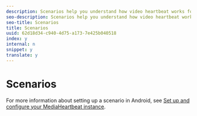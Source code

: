 ```yaml
---
description: Scenarios help you understand how video heartbeat works for a variety of features on the different platforms.
seo-description: Scenarios help you understand how video heartbeat works for a variety of features on the different platforms.
seo-title: Scenarios
title: Scenarios
uuid: 62d18d34-c940-4d75-a173-7e425b040518
index: y
internal: n
snippet: y
translate: y
---
```


# Scenarios

For more information about setting up a scenario in Android, see [Set up and configure your MediaHeartbeat instance](t_vhl_set-up-vid-track-feat_android.md#task_7DDA96A6DDB841569025678102973E60). 
